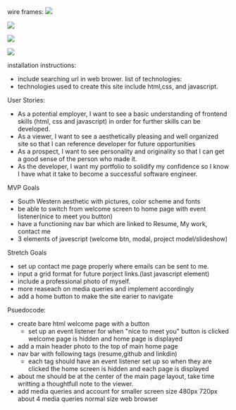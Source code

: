 wire frames:
![](https://file%2B.vscode-resource.vscode-cdn.net/Users/bellamaldonado/SEI/projects/Portfolio/images/Project%201.png?version%3D1656633967116)

![](https://file%2B.vscode-resource.vscode-cdn.net/Users/bellamaldonado/SEI/projects/Portfolio/images/project1.png?version%3D1656634146146)


![](https://file%2B.vscode-resource.vscode-cdn.net/Users/bellamaldonado/SEI/projects/Portfolio/images/Screen%20Shot%202022-06-28%20at%201.27.05%20PM.png?version%3D1656634195483)


![](https://file%2B.vscode-resource.vscode-cdn.net/Users/bellamaldonado/SEI/projects/Portfolio/images/Screen%20Shot%202022-06-27%20at%208.42.30%20PM.png?version%3D1656634087701)


installation instructions:
- include searching url in web brower.
list of technologies:
- technologies used to create this site include html,css, and javascript.


User Stories:
- As a potential employer, I want to see a basic understanding of frontend skills (html, css and javascript) in order for further skills can be developed.
- As a viewer, I want to see a aesthetically pleasing and well organized site so that I can reference developer for future opportunities
- As a prospect, I want to see personality and originality so that I can get a good sense of the person who made it.
- As the developer, I want my portfolio to solidify my confidence so I know I have what it take to become a successful software engineer.

MVP Goals
- South Western aesthetic with pictures, color scheme and fonts
- be able to switch from welcome screen to home page with event listener(nice to meet you button)
- have a functioning nav bar which are linked to Resume, My work, contact me
- 3 elements of javescript (welcome btn, modal, project model/slideshow)

Stretch Goals
- set up contact me page properly where emails can be sent to me.
- input a grid format for future porject links.(last javascript element)
- include a professional photo of myself.
- more reaseach on media queries and implement accordingly 
- add a home button to make the site earier to navigate 

Psuedocode:
- create bare html welcome page with a button
    - set up an event listener for when "nice to meet you" button is clicked welcome page is hidden and home page is displayed 
- add a main header photo to the top of main home page 
- nav bar with following tags (resume,github and linkdin)
    - each tag should have an event listener set up so when they are clicked 
    the home screen is hidden and each page is displayed 
- about me should be at the center of the main page layout, take time writting a thoughtfull note to the viewer.
- add media queries and account for smaller screen size 480px 720px about 4 media queries normal size web browser 